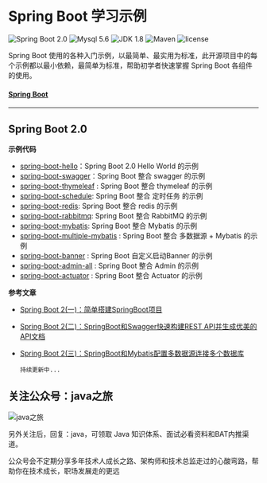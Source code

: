 Spring Boot 学习示例
=========================

![Spring Boot 2.0](https://img.shields.io/badge/Spring%20Boot-2.0-brightgreen.svg)
![Mysql 5.6](https://img.shields.io/badge/Mysql-5.6-blue.svg)
![JDK 1.8](https://img.shields.io/badge/JDK-1.8-brightgreen.svg)
![Maven](https://img.shields.io/badge/Maven-3.5.0-yellowgreen.svg)
![license](https://img.shields.io/badge/license-MPL--2.0-blue.svg)
 
Spring Boot 使用的各种入门示例，以最简单、最实用为标准，此开源项目中的每个示例都以最小依赖，最简单为标准，帮助初学者快速掌握 Spring Boot 各组件的使用。

#### [Spring Boot](https://github.com/chinashuai/spring-boot-example-all) 

---

## Spring Boot 2.0

**示例代码**

- [spring-boot-hello](https://github.com/chinashuai/spring-boot-example-all/tree/master/spring-boot-simple)：Spring Boot 2.0  Hello World 的示例
- [spring-boot-swagger](https://github.com/chinashuai/spring-boot-example-all/tree/master/spring-boot-swagger)：Spring Boot 整合 swagger 的示例
- [spring-boot-thymeleaf](https://github.com/chinashuai/spring-boot-example-all/tree/master/spring-boot-thymeleaf) : Spring Boot 整合 thymeleaf 的示例
- [spring-boot-schedule](https://github.com/chinashuai/spring-boot-example-all/tree/master/spring-boot-schedule): Spring Boot 整合 定时任务 的示例
- [spring-boot-redis](https://github.com/chinashuai/spring-boot-example-all/tree/master/spring-boot-redis): Spring Boot 整合 redis 的示例
- [spring-boot-rabbitmq](https://github.com/chinashuai/spring-boot-example-all/tree/master/spring-boot-rabbitmq): Spring Boot 整合 RabbitMQ 的示例
- [spring-boot-mybatis](https://github.com/chinashuai/spring-boot-example-all/tree/master/spring-boot-mybatis): Spring Boot 整合 Mybatis 的示例
- [spring-boot-multiple-mybatis](https://github.com/chinashuai/spring-boot-example-all/tree/master/spring-boot-multiple-mybatis) : Spring Boot 整合 多数据源 + Mybatis 的示例
- [spring-boot-banner](https://github.com/chinashuai/spring-boot-example-all/tree/master/spring-boot-banner) : Spring Boot 自定义启动Banner 的示例
- [spring-boot-admin-all](https://github.com/chinashuai/spring-boot-example-all/tree/master/spring-boot-admin-all) : Spring Boot 整合 Admin 的示例
- [spring-boot-actuator](https://github.com/chinashuai/spring-boot-example-all/tree/master/spring-boot-actuator) : Spring Boot 整合 Actuator 的示例


**参考文章**

- [Spring Boot 2(一)：简单搭建SpringBoot项目](https://www.jianshu.com/p/21fbf259eb5e)  
- [Spring Boot 2(二)：SpringBoot和Swagger快速构建REST API并生成优美的API文档](https://www.jianshu.com/p/85a4886e5f2b)
- [Spring Boot 2(三)：SpringBoot和Mybatis配置多数据源连接多个数据库](https://www.jianshu.com/p/735852145580)

    `持续更新中...`

## 关注公众号：java之旅

![java之旅]()

另外关注后，回复：java，可领取 Java 知识体系、面试必看资料和BAT内推渠道。

公众号会不定期分享多年技术人成长之路、架构师和技术总监走过的心酸弯路，帮助你在技术成长，职场发展走的更远



